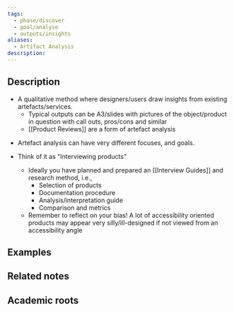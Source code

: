 ```yaml
---
tags:
  - phase/discover
  - goal/analyse
  - outputs/insights
aliases:
  - Artifact Analysis
description:
---
```


## Description
- A qualitative method where designers/users draw insights from existing artefacts/services. 
	- Typical outputs can be A3/slides with pictures of the object/product in question with call outs, pros/cons and similar
	- [[Product Reviews]] are a form of artefact analysis 

* Artefact analysis can have very different focuses, and goals. 

* Think of it as "Interviewing products"
	* Ideally you have planned and prepared an [[Interview Guides]] and research method, i.e.,
		* Selection of products 
		* Documentation procedure 
		* Analysis/interpretation guide 
		* Comparison and metrics 
	* Remember to reflect on your bias! A lot of accessibility oriented products may appear very silly/ill-designed if not viewed from an accessibility angle 

## Examples 


## Related notes 


## Academic roots
